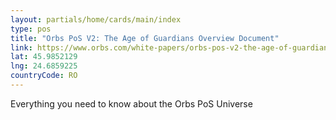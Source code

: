 ```yaml
---
layout: partials/home/cards/main/index
type: pos
title: "Orbs PoS V2: The Age of Guardians Overview Document"
link: https://www.orbs.com/white-papers/orbs-pos-v2-the-age-of-guardians/
lat: 45.9852129
lng: 24.6859225
countryCode: RO
---
```


Everything you need to know about the Orbs PoS Universe
